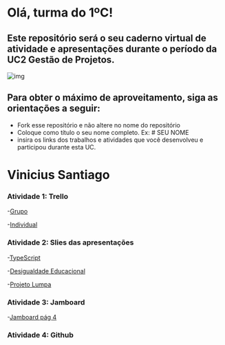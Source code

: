 # Olá, turma do 1ºC! 
## Este repositório será o seu caderno virtual de atividade e apresentações durante o período da UC2 Gestão de Projetos. 

![img](https://blog.acelerato.com/wp-content/uploads/2020/08/5-beneficios-da-gesta%CC%83o-de-projetos-para-a-sua-empresa-1200x640.png)

## Para obter o máximo de aproveitamento, siga as orientações a seguir:

- Fork esse repositório e não altere no nome do repositório
- Coloque como título o seu nome completo. Ex: # SEU NOME
- insira os links dos trabalhos e atividades que você desenvolveu e participou durante esta UC.

# Vinicius Santiago 

### Atividade 1: Trello 

-[Grupo](https://trello.com/invite/b/ksOulXjE/ATTI08e3299bc375c15dd8b9fc4fff8340005538AA66/gerenciamento-de-projetos)

-[Individual](https://trello.com/invite/b/2COx4mHc/ATTIb601bd2c2ef66af0f22689c064d427d7169C21FD/minhas-metas)

### Atividade 2: Slies das apresentações 

-[TypeScript](https://www.canva.com/design/DAGEjUJ54Pc/feL3I6NAOpKGJy6lopU_aQ/edit?utm_content=DAGEjUJ54Pc&utm_campaign=designshare&utm_medium=link2&utm_source=sharebutton)

-[Desigualdade Educacional](https://www.canva.com/design/DAGCftOYqqE/8G3B1KvdvNL7KPCk9UtNjQ/edit?utm_content=DAGCftOYqqE&utm_campaign=designshare&utm_medium=link2&utm_source=sharebutton)

-[Projeto Lumpa](https://www.canva.com/design/DAF_bLnGSK4/p9fxuDENI0sjXQSSfqjGug/edit?utm_content=DAF_bLnGSK4&utm_campaign=designshare&utm_medium=link2&utm_source=sharebutton)

### Atividade 3: Jamboard 

-[Jamboard pág 4](https://jamboard.google.com/d/1Ut8wDbnIH7GpiVwseM6Gh1TIv49w-9JjZaFDmJAzXjc/edit?usp=sharing)

### Atividade 4: Github

